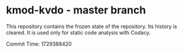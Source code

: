 # kmod-kvdo - master branch

This repository contains the frozen state of the repository.
Its history is cleared. It is used only for static code
analysis with Codacy.

Commit Time: 1729388420